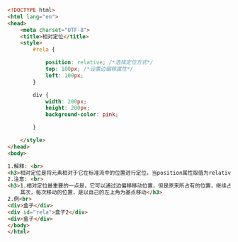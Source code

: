 
<BlogInfo id="87" title="60.相对定位" author="白日梦想猿" pv=0 read_times=0 pre_cost_time="0分31秒" category="css学习" tag_list="['css学习']" create_time="2020.07.25 14:53:24" update_time="2021.01.14 16:16:07" />

```html
<!DOCTYPE html>
<html lang="en">
<head>
    <meta charset="UTF-8">
    <title>相对定位</title>
    <style>
        #rela {

            position: relative; /*选择定位方式*/
            top: 100px; /*设置边偏移属性*/
            left: 100px;
        }

        div {
            width: 200px;
            height: 200px;
            background-color: pink;

        }

    </style>
</head>
<body>

1.解释: <br>
<h3>相对定位是将元素相对于它在标准流中的位置进行定位，当position属性取值为relative时，可以将元素定位于相对位置</h3>
2.注意: <br>
<h3>1.相对定位最重要的一点是，它可以通过边偏移移动位置，但是原来所占有的位置，继续占有<br>2.
    其次，每次移动的位置，是以自己的左上角为基点移动</h3>
2.例<br>
<div>盒子</div>
<div id="rela">盒子2</div>
<div>盒子</div>
</body>
</html>
```

